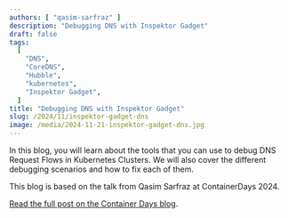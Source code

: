 ```yaml
---
authors: [ "qasim-sarfraz" ]
description: "Debugging DNS with Inspektor Gadget"
draft: false
tags:
  [
    "DNS",
    "CoreDNS",
    "Hubble",
    "kubernetes",
    "Inspektor Gadget",
  ]
title: "Debugging DNS with Inspektor Gadget"
slug: /2024/11/inspektor-gadget-dns
image: /media/2024-11-21-inspektor-gadget-dns.jpg
---
```


In this blog, you will learn about the tools that you can use to debug DNS Request Flows in Kubernetes Clusters. We will also cover the different debugging scenarios and how to fix each of them.

This blog is based on the talk from Qasim Sarfraz at ContainerDays 2024.

<!--truncate-->

[Read the full post on the Container Days blog](https://www.containerdays.io/blog/debugging-dns-request-flows-in-kubernetes-clusters/).
